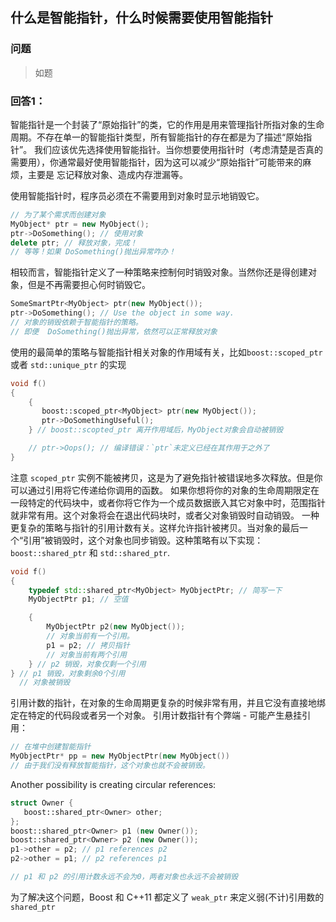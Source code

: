 ## 什么是智能指针，什么时候需要使用智能指针 
### 问题

> 如题

### 回答1：

智能指针是一个封装了“原始指针”的类，它的作用是用来管理指针所指对象的生命周期。不存在单一的智能指针类型，所有智能指针的存在都是为了描述“原始指针”。
我们应该优先选择使用智能指针。当你想要使用指针时（考虑清楚是否真的需要用），你通常最好使用智能指针，因为这可以减少“原始指针”可能带来的麻烦，主要是
忘记释放对象、造成内存泄漏等。

使用智能指针时，程序员必须在不需要用到对象时显示地销毁它。
```c++
// 为了某个需求而创建对象
MyObject* ptr = new MyObject(); 
ptr->DoSomething(); // 使用对象
delete ptr; // 释放对象，完成！
// 等等！如果 DoSomething()抛出异常咋办！
```
相较而言，智能指针定义了一种策略来控制何时销毁对象。当然你还是得创建对象，但是不再需要担心何时销毁它。
```c++
SomeSmartPtr<MyObject> ptr(new MyObject());
ptr->DoSomething(); // Use the object in some way.
// 对象的销毁依赖于智能指针的策略。
// 即便  DoSomething()抛出异常，依然可以正常释放对象
```
使用的最简单的策略与智能指针相关对象的作用域有关，比如`boost::scoped_ptr` 或者 `std::unique_ptr` 的实现
```c++
void f()
{
    {
       boost::scoped_ptr<MyObject> ptr(new MyObject());
       ptr->DoSomethingUseful();
    } // boost::scopted_ptr 离开作用域后，MyObject对象会自动被销毁

    // ptr->Oops(); // 编译错误：`ptr`未定义已经在其作用于之外了
}
```
注意 `scoped_ptr` 实例不能被拷贝，这是为了避免指针被错误地多次释放。但是你可以通过引用将它传递给你调用的函数。
如果你想将你的对象的生命周期限定在一段特定的代码块中，或者你将它作为一个成员数据嵌入其它对象中时，范围指针就非常有用。这个对象将会在退出代码块时，或者父对象销毁时自动销毁。
一种更复杂的策略与指针的引用计数有关。这样允许指针被拷贝。当对象的最后一个“引用”被销毁时，这个对象也同步销毁。这种策略有以下实现：`boost::shared_ptr` 和 `std::shared_ptr`.
```c++
void f()
{
    typedef std::shared_ptr<MyObject> MyObjectPtr; // 简写一下
    MyObjectPtr p1; // 空值

    {
        MyObjectPtr p2(new MyObject());
        // 对象当前有一个引用。
        p1 = p2; // 拷贝指针
        // 对象当前有两个引用
    } // p2 销毁，对象仅剩一个引用
} // p1 销毁，对象剩余0个引用 
  // 对象被销毁
```
引用计数的指针，在对象的生命周期更复杂的时候非常有用，并且它没有直接地绑定在特定的代码段或者另一个对象。
引用计数指针有个弊端 - 可能产生悬挂引用：
```c++
// 在堆中创建智能指针
MyObjectPtr* pp = new MyObjectPtr(new MyObject())
// 由于我们没有释放智能指针，这个对象也就不会被销毁。
```
Another possibility is creating circular references:
```c++
struct Owner {
   boost::shared_ptr<Owner> other;
};
boost::shared_ptr<Owner> p1 (new Owner());
boost::shared_ptr<Owner> p2 (new Owner());
p1->other = p2; // p1 references p2
p2->other = p1; // p2 references p1

// p1 和 p2 的引用计数永远不会为0，两者对象也永远不会被销毁
```
为了解决这个问题，Boost 和 C++11 都定义了 `weak_ptr` 来定义弱(不计)引用数的 `shared_ptr`
